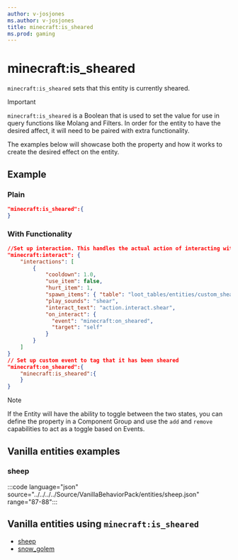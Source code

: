 ```yaml
---
author: v-josjones
ms.author: v-josjones
title: minecraft:is_sheared
ms.prod: gaming
---
```


# minecraft:is_sheared

`minecraft:is_sheared` sets that this entity is currently sheared.

> [!IMPORTANT]
> `minecraft:is_sheared` is a Boolean that is used to set the value for use in query functions like Molang and Filters. In order for the entity to have the desired affect, it will need to be paired with extra functionality.
>
> The examples below will showcase both the property and how it works to create the desired effect on the entity.

## Example

### Plain

```json
"minecraft:is_sheared":{
}
```

### With Functionality

```json
//Set up interaction. This handles the actual action of interacting with shears.
"minecraft:interact": {
    "interactions": [
        {
            "cooldown": 1.0,
            "use_item": false,
            "hurt_item": 1,
            "spawn_items": { "table": "loot_tables/entities/custom_shear.json" },
            "play_sounds": "shear",
            "interact_text": "action.interact.shear",
            "on_interact": {
              "event": "minecraft:on_sheared",
              "target": "self"
            }
        }
    ]
}
// Set up custom event to tag that it has been sheared
"minecraft:on_sheared":{
    "minecraft:is_sheared":{
    }
}
```

> [!NOTE]
> If the Entity will have the ability to toggle between the two states, you can define the property in a Component Group and use the `add` and `remove` capabilities to act as a toggle based on Events.

## Vanilla entities examples

### sheep

:::code language="json" source="../../../../Source/VanillaBehaviorPack/entities/sheep.json" range="87-88":::

## Vanilla entities using `minecraft:is_sheared`

- [sheep](../../../../Source/VanillaBehaviorPack_Snippets/entities/sheep.md)
- [snow_golem](../../../../Source/VanillaBehaviorPack_Snippets/entities/snow_golem.md)
